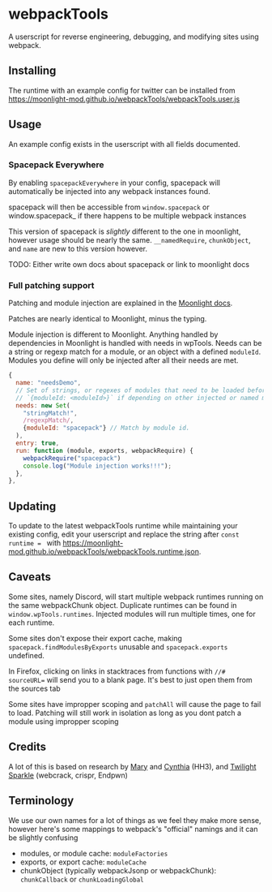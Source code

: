 # webpackTools

A userscript for reverse engineering, debugging, and modifying sites using webpack.

## Installing
The runtime with an example config for twitter can be installed from https://moonlight-mod.github.io/webpackTools/webpackTools.user.js

## Usage

An example config exists in the userscript with all fields documented.

### Spacepack Everywhere

By enabling `spacepackEverywhere` in your config, spacepack will automatically be injected into any webpack instances found. 

spacepack will then be accessible from `window.spacepack` or window.spacepack_<webpackChunkObject> if there happens to be multiple webpack instances

This version of spacepack is *slightly* different to the one in moonlight, however usage should be nearly the same. `__namedRequire`, `chunkObject`, and `name` are new to this version however.

TODO: Either write own docs about spacepack or link to moonlight docs

### Full patching support

Patching and module injection are explained in the [Moonlight docs](https://moonlight-mod.github.io/docs/ext-dev/webpack). 

Patches are nearly identical to Moonlight, minus the typing.

Module injection is different to Moonlight. Anything handled by dependencies in Moonlight is handled with needs in wpTools. Needs can be a string or regexp match for a module, or an object with a defined `moduleId`. Modules you define will only be injected after all their needs are met.

```js
{
  name: "needsDemo", 
  // Set of strings, or regexes of modules that need to be loaded before injecting this one. can also be 
  // `{moduleId: <moduleId>}` if depending on other injected or named modules.
  needs: new Set(
    "stringMatch!",
    /regexpMatch/,
    {moduleId: "spacepack"} // Match by module id.
  ), 
  entry: true,
  run: function (module, exports, webpackRequire) {
    webpackRequire("spacepack")
    console.log("Module injection works!!!");
  },
},
```

## Updating
To update to the latest webpackTools runtime while maintaining your existing config, edit your userscript and replace the string after `const runtime = ` with https://moonlight-mod.github.io/webpackTools/webpackTools.runtime.json. 

## Caveats

Some sites, namely Discord, will start multiple webpack runtimes running on the same webpackChunk object. Duplicate runtimes can be found in `window.wpTools.runtimes`. Injected modules will run multiple times, one for each runtime.

Some sites don't expose their export cache, making `spacepack.findModulesByExports` unusable and `spacepack.exports` undefined.

In Firefox, clicking on links in stacktraces from functions with `//# sourceURL=` will send you to a blank page. It's best to just open them from the sources tab

Some sites have impropper scoping and `patchAll` will cause the page to fail to load. Patching will still work in isolation as long as you dont patch a module using impropper scoping

## Credits

A lot of this is based on research by [Mary](https://github.com/mstrodl) and [Cynthia](https://github.com/cynosphere) (HH3), and [Twilight Sparkle](https://github.com/twilight-sparkle-irl/) (webcrack, crispr, Endpwn)

## Terminology

We use our own names for a lot of things as we feel they make more sense, however here's some mappings to webpack's "official" namings and it can be slightly confusing

 - modules, or module cache: `moduleFactories`  
 - exports, or export cache: `moduleCache`  
 - chunkObject (typically webpackJsonp or webpackChunk): `chunkCallback` or `chunkLoadingGlobal`
